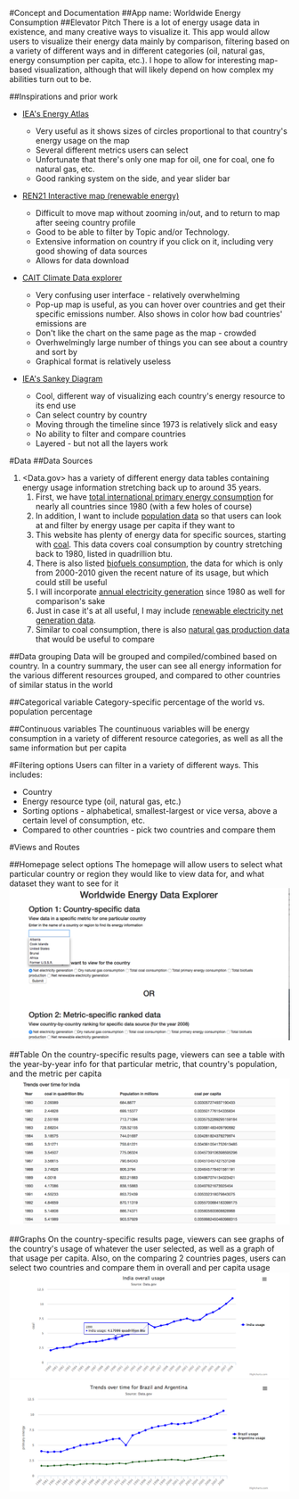 
#Concept and Documentation
##App name: Worldwide Energy Consumption
##Elevator Pitch
There is a lot of energy usage data in existence, and many creative ways to visualize it. This app would allow users to visualize their energy data mainly by comparison, filtering based on a variety of different ways and in different categories (oil, natural gas, energy consumption per capita, etc.). I hope to allow for interesting map-based visualization, although that will likely depend on how complex my abilities turn out to be.

##Inspirations and prior work
* [IEA's Energy Atlas](http://energyatlas.iea.org/?subject=-1920537974)
	* Very useful as it shows sizes of circles proportional to that country's energy usage on the map
	* Several different metrics users can select
	* Unfortunate that there's only one map for oil, one for coal, one fo natural gas, etc.
	* Good ranking system on the side, and year slider bar

* [REN21 Interactive map (renewable energy)](http://www.ren21.net/status-of-renewables/ren21-interactive-map/)
	* Difficult to move map without zooming in/out, and to return to map after seeing country profile
	* Good to be able to filter by Topic and/or Technology.
	* Extensive information on country if you click on it, including very good showing of data sources
	* Allows for data download

* [CAIT Climate Data explorer](http://cait.wri.org/historical/Country%20GHG%20Emissions?indicator[]=Total%20GHG%20Emissions%20Excluding%20Land-Use%20Change%20and%20Forestry&indicator[]=Total%20GHG%20Emissions%20Including%20Land-Use%20Change%20and%20Forestry&year[]=2012&sortIdx=NaN&chartType=geo)
	* Very confusing user interface - relatively overwhelming
	* Pop-up map is useful, as you can hover over countries and get their specific emissions number. Also shows in color how bad countries' emissions are
	* Don't like the chart on the same page as the map - crowded
	* Overhwelmingly large number of things you can see about a country and sort by
	* Graphical format is relatively useless
* [IEA's Sankey Diagram](http://www.iea.org/Sankey/index.html)
	* Cool, different way of visualizing each country's energy resource to its end use
	* Can select country by country
	* Moving through the timeline since 1973 is relatively slick and easy
	* No ability to filter and compare countries
	* Layered - but not all the layers work

#Data
##Data Sources
1. <Data.gov> has a variety of different energy data tables containing energy usage information stretching back up to around 35 years.
	1. First, we have [total international primary energy consumption](http://catalog.data.gov/dataset/eia-data-total-international-primary-energy-consumption-6c124) for nearly all countries since 1980 (with a few holes of course)
	2. In addition, I want to include [population data](http://catalog.data.gov/dataset/population-by-country-1980-2010-d0250_) so that users can look at and filter by energy usage per capita if they want to
	3. This website has plenty of energy data for specific sources, starting with [coal](http://catalog.data.gov/dataset/annual-coal-consumption-by-country-1980-2009-12cb0). This data covers coal consumption by country stretching back to 1980, listed in quadrillion btu.
	4. There is also listed [biofuels consumption](http://catalog.data.gov/dataset/biofuels-consumption-and-production-by-country-2000-2010-11ff9), the data for which is only from 2000-2010 given the recent nature of its usage, but which could still be useful
	5. I will incorporate [annual electricity generation](http://catalog.data.gov/dataset/annual-electricity-generation-1980-2009-dff2e) since 1980 as well for comparison's sake
	6. Just in case it's at all useful, I may include [renewable electricity net generation data](http://catalog.data.gov/dataset/annual-renewable-electricity-net-generation-by-country-1980-2009-0c7a4).
	7. Similar to coal consumption, there is also [natural gas production data](http://catalog.data.gov/dataset/natural-gas-consumption-by-country-1980-2009-792f5) that would be useful to compare 

##Data grouping
Data will be grouped and compiled/combined based on country. In a country summary, the user can see all energy information for the various different resources grouped, and compared to other countries of similar status in the world


##Categorical variable
Category-specific percentage of the world vs. population percentage

##Continuous variables
The countinuous variables will be energy consumption in a variety of different resource categories, as well as all the same information but per capita

#Filtering options
Users can filter in a variety of different ways. This includes: 
* Country
* Energy resource type (oil, natural gas, etc.)
* Sorting options - alphabetical, smallest-largest or vice versa, above a certain level of consumption, etc.
* Compared to other countries - pick two countries and compare them


#Views and Routes

##Homepage select options
The homepage will allow users to select what particular country or region they would like to view data for, and what dataset they want to see for it
![image Homepage.png](https://github.com/alanpropp/cj-final-project/blob/master/Assets/Homepage.png)

##Table
On the country-specific results page, viewers can see a table with the year-by-year info for that particular metric, that country's population, and the metric per capita
![image Table2.png](https://github.com/alanpropp/cj-final-project/blob/master/Assets/Table2.png)


##Graphs
On the country-specific results page, viewers can see graphs of the country's usage of whatever the user selected, as well as a graph of that usage per capita. Also, on the comparing 2 countries pages, users can select two countries and compare them in overall and per capita usage
![image Overall_graph.png](https://github.com/alanpropp/cj-final-project/blob/master/Assets/Overall_graph.png)
![image Comparison.png](https://github.com/alanpropp/cj-final-project/blob/master/Assets/Comparison.png)


